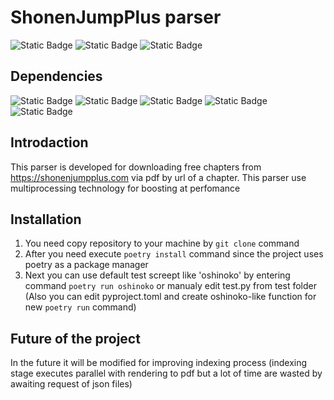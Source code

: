 # ShonenJumpPlus parser
![Static Badge](https://img.shields.io/badge/Version-1.0.0-green)
![Static Badge](https://img.shields.io/badge/build-passing-blue)
![Static Badge](https://img.shields.io/badge/-Apache--2.0_license-red)
## Dependencies
![Static Badge](https://img.shields.io/badge/Python-3.12.4-green)
![Static Badge](https://img.shields.io/badge/Poetry-1.8.3-blue)
![Static Badge](https://img.shields.io/badge/PIL-10.4.0-red)
![Static Badge](https://img.shields.io/badge/reportlab-4.2.2-white)
![Static Badge](https://img.shields.io/badge/requests-2.32.3-yellow)


## Introdaction
This parser is developed for downloading free chapters from https://shonenjumpplus.com via pdf by url of a chapter. This parser use multiprocessing technology for boosting at perfomance

## Installation
1. You need copy repository to your machine by ```git clone``` command
2. After you need execute ```poetry install``` command since the project uses poetry as a package manager
3. Next you can use default test screept like 'oshinoko' by entering command ```poetry run oshinoko``` or manualy edit test.py from test folder (Also you can edit pyproject.toml and create oshinoko-like function for new ```poetry run``` command)

## Future of the project
In the future it will be modified for improving indexing process (indexing stage executes parallel with rendering to pdf but a lot of time are wasted by awaiting request of json files)
